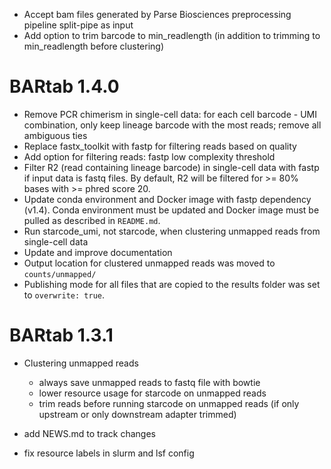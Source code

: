 - Accept bam files generated by Parse Biosciences preprocessing pipeline split-pipe as input
- Add option to trim barcode to min_readlength (in addition to trimming to min_readlength before clustering)

# BARtab 1.4.0

- Remove PCR chimerism in single-cell data: for each cell barcode - UMI combination, only keep lineage barcode with the most reads; remove all ambiguous ties
- Replace fastx_toolkit with fastp for filtering reads based on quality
- Add option for filtering reads: fastp low complexity threshold
- Filter R2 (read containing lineage barcode) in single-cell data with fastp if input data is fastq files. By default, R2 will be filtered for >= 80% bases with >= phred score 20.
- Update conda environment and Docker image with fastp dependency (v1.4). Conda environment must be updated and Docker image must be pulled as described in `README.md`.
- Run starcode_umi, not starcode, when clustering unmapped reads from single-cell data
- Update and improve documentation
- Output location for clustered unmapped reads was moved to `counts/unmapped/`
- Publishing mode for all files that are copied to the results folder was set to `overwrite: true`.

# BARtab 1.3.1

- Clustering unmapped reads
    - always save unmapped reads to fastq file with bowtie
    - lower resource usage for starcode on unmapped reads
    - trim reads before running starcode on unmapped reads (if only upstream or only downstream adapter trimmed)

- add NEWS.md to track changes
- fix resource labels in slurm and lsf config
